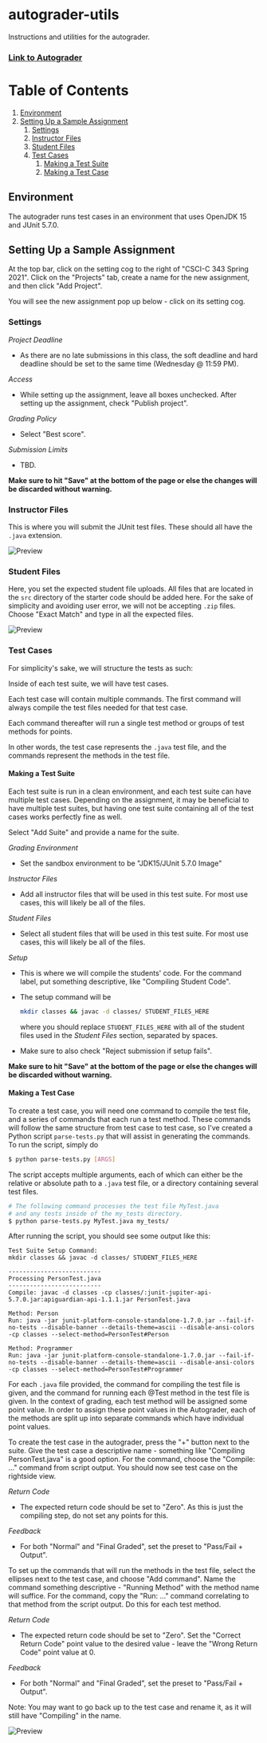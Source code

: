 # autograder-utils
Instructions and utilities for the autograder.

### [Link to Autograder](https://autograder.sice.indiana.edu/web/course_admin/18)

# Table of Contents
1. [Environment](#environment)
2. [Setting Up a Sample Assignment](#setting-up-a-sample-assignment)
    1. [Settings](#settings)
    2. [Instructor Files](#instructor-files)
    3. [Student Files](#student-files)
    4. [Test Cases](#test-cases)
        1. [Making a Test Suite](#making-a-test-suite)
        2. [Making a Test Case](#making-a-test-case)

## Environment
The autograder runs test cases in an environment that uses OpenJDK 15 and JUnit 5.7.0.

## Setting Up a Sample Assignment
At the top bar, click on the setting cog to the right of "CSCI-C 343 Spring 2021". Click on the "Projects" tab, create a name for the new assignment, and then click "Add Project".

You will see the new assignment pop up below - click on its setting cog.

### Settings 
*Project Deadline*

- As there are no late submissions in this class, the soft deadline and hard deadline should be set to the same time (Wednesday @ 11:59 PM).

*Access*

- While setting up the assignment, leave all boxes unchecked. After setting up the assignment, check "Publish project".

*Grading Policy*

- Select "Best score".

*Submission Limits*

- TBD.

**Make sure to hit "Save" at the bottom of the page or else the changes will be discarded without warning.**

### Instructor Files
This is where you will submit the JUnit test files. These should all have the `.java` extension.

![Preview](https://i.imgur.com/Jy2qhwn.png)

### Student Files
Here, you set the expected student file uploads. All files that are located in the `src` directory of the starter code should be added here. For the sake of simplicity and avoiding user error, we will not be accepting `.zip` files. Choose "Exact Match" and type in all the expected files.

![Preview](https://i.imgur.com/DZzT9DR.png)

### Test Cases
For simplicity's sake, we will structure the tests as such:

Inside of each test suite, we will have test cases.

Each test case will contain multiple commands. The first command will always compile the test files needed for that test case.

Each command thereafter will run a single test method or groups of test methods for points.

In other words, the test case represents the `.java` test file, and the commands represent the methods in the test file.

#### Making a Test Suite
Each test suite is run in a clean environment, and each test suite can have multiple test cases. Depending on the assignment, it may be beneficial to have multiple test suites, but having one test suite containing all of the test cases works perfectly fine as well.

Select "Add Suite" and provide a name for the suite.

*Grading Environment*

- Set the sandbox environment to be "JDK15/JUnit 5.7.0 Image"

*Instructor Files*

- Add all instructor files that will be used in this test suite. For most use cases, this will likely be all of the files.

*Student Files*

- Select all student files that will be used in this test suite. For most use cases, this will likely be all of the files.

*Setup*

- This is where we will compile the students' code. For the command label, put something descriptive, like "Compiling Student Code".

- The setup command will be
    ```bash
    mkdir classes && javac -d classes/ STUDENT_FILES_HERE
    ```
    where you should replace `STUDENT_FILES_HERE` with all of the student files used in the *Student Files* section, separated by spaces.
    
- Make sure to also check "Reject submission if setup fails".

**Make sure to hit "Save" at the bottom of the page or else the changes will be discarded without warning.**

#### Making a Test Case
To create a test case, you will need one command to compile the test file, and a series of commands that each run a test method. These commands will follow the same structure from test case to test case, so I've created a Python script `parse-tests.py` that will assist in generating the commands. To run the script, simply do

```bash
$ python parse-tests.py [ARGS]
```

The script accepts multiple arguments, each of which can either be the relative or absolute path to a `.java` test file, or a directory containing several test files.

```bash
# The following command processes the test file MyTest.java
# and any tests inside of the my_tests directory.
$ python parse-tests.py MyTest.java my_tests/
```

After running the script, you should see some output like this:

```
Test Suite Setup Command:
mkdir classes && javac -d classes/ STUDENT_FILES_HERE

--------------------------
Processing PersonTest.java
--------------------------
Compile: javac -d classes -cp classes/:junit-jupiter-api-5.7.0.jar:apiguardian-api-1.1.1.jar PersonTest.java

Method: Person
Run: java -jar junit-platform-console-standalone-1.7.0.jar --fail-if-no-tests --disable-banner --details-theme=ascii --disable-ansi-colors -cp classes --select-method=PersonTest#Person

Method: Programmer
Run: java -jar junit-platform-console-standalone-1.7.0.jar --fail-if-no-tests --disable-banner --details-theme=ascii --disable-ansi-colors -cp classes --select-method=PersonTest#Programmer
```

For each `.java` file provided, the command for compiling the test file is given, and the command for running each @Test method in the test file is given. In the context of grading, each test method will be assigned some point value. In order to assign these point values in the Autograder, each of the methods are split up into separate commands which have individual point values.

To create the test case in the autograder, press the "+" button next to the suite. Give the test case a descriptive name - something like "Compiling PersonTest.java" is a good option. For the command, choose the "Compile: ..." command from script output. You should now see test case on the rightside view.

*Return Code*

- The expected return code should be set to "Zero". As this is just the compiling step, do not set any points for this.

*Feedback*

- For both "Normal" and "Final Graded", set the preset to "Pass/Fail + Output".

To set up the commands that will run the methods in the test file, select the ellipses next to the test case, and choose "Add command". Name the command something descriptive - "Running Method" with the method name will suffice. For the command, copy the "Run: ..." command correlating to that method from the script output. Do this for each test method.

*Return Code*

- The expected return code should be set to "Zero". Set the "Correct Return Code" point value to the desired value - leave the "Wrong Return Code" point value at 0.

*Feedback*

- For both "Normal" and "Final Graded", set the preset to "Pass/Fail + Output".

Note: You may want to go back up to the test case and rename it, as it will still have "Compiling" in the name.

![Preview](https://i.imgur.com/HTl7CYt.png)
